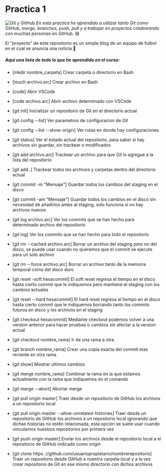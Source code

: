 # Practica 1
![Git y GitHub](https://camo.githubusercontent.com/38f113b96a368dfb7f634d2f2da97e7b8c748042d2a284b97c3fad048bb3ff55/68747470733a2f2f6d69726f2e6d656469756d2e636f6d2f6d61782f323733322f312a6d74736b3366515f4252656d466964686b656c3364412e706e67 "Git y GitHub")
*En esta practica he aprendido a utilizar tanto Git como GitHub, merge, branches, push, pull y a trabajar en proyectos colaborando con muchas personas en GitHub.* :smile:

El "proyecto" de este repositorio es un simple blog de un equipo de futbol en el cual se anuncia una noticia :blue_heart:

#####  Aquí una lista de todo lo que he aprendido en el curso:
 
- [mkdir nombre_carpeta] Crear carpeta o directorio en Bash

- [touch archivo.arc] Crear archivo en Bash

- [code] Abrir VSCode

- [code archivo.arc] Abrir archivo determinado con VSCode

- [git init] Inicializar un repositorio de Git en el directorio actual

- [git config --list] Ver parametros de configuracion de Git

- [git config --list --show-origin] Ver rutas en donde hay configuraciones

- [git status] Ver el estado actual del repositorio, para saber si hay archivos sin guardar, sin trackear o modificados

- [git add archivo.arc] Trackear un archivo para que Git lo agregue a la lista del repositorio

- [git add .] Trackear todos los archivos y carpetas dentro del directorio actual

- [git commit -m "Mensaje"] Guardar todos los cambios del staging en el disco

- [git commit -am "Mensaje"] Guardar todos los cambios en el disco sin necesidad de añadirlos antes al staging, solo funciona si no hay archivos nuevos

- [git log archivo.arc] Ver los commits que se han hecho para determinado archivo del repositorio

- [git log] Ver los commits que se han hecho para todo el repositorio

- [git rm --cached archivo.arc] Borrar un archivo del staging pero no del disco, se puede usar cuando no queremos que el commit se ejecute para un solo archivo

- [git rm --force archivo.arc] Borrar un archivo tanto de la memoria temporal como del disco duro

- [git reset -soft hexacommit] El soft reset regresa el tiempo en el disco hasta cierto commit que le indiquemos pero mantiene el staging con los cambios actuales

- [git reset --hard hexacommit] El hard reset regresa el tiempo en el disco hasta cierto commit que le indiquemos borrando tanto los commits futuros en disco y los archivos en el staging

- [git checkout hexacommit] Mediante checkout podemos volver a una version anterior para hacer pruebas o cambios sin afectar a la version actual

- [git checkout nombre_rama] Ir de una rama a otra

- [git branch nombre_rama] Crear una copia exacta del commit mas reciente en otra rama

- [git show] Mostrar ultimos cambios

- [git merge nombre_rama] Combinar la rama en la que estamos  actualmente con la rama que indiquemos en el comando

- [git merge --abort] Abortar merge

- [git pull origin master] Traer desde un repositorio de GitHub los archivos a un repositorio local

- [git pull origin master --allow-unrelated-histories] Traer desde un repositorio de GitHub los archivos a un repositorio local ignorando que dichas historias no estén relacionada, esta opción se suele usar cuando vinculamos nuestros repositorios por primera vez

- [git push origin master] Enviar los archivos desde el repositorio local a el repositorio de GitHub indicado como origin

- [git clone https ://github.com/usuariopropietario/nombrerepositorio] Traer un repositorio desde GitHub a nuestra carpeta local y a la vez crear repositorio de Git en ese mismo directorio con dichos archivos
